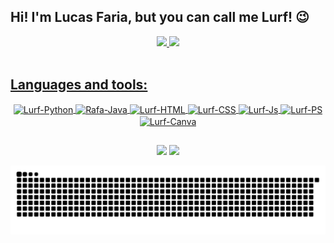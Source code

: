 ## Hi! I'm Lucas Faria, but you can call me Lurf! 😉

<div align="center">
  <a href="https://github.com/lucaslurf">
  <img height="180em" src="https://github-profile-summary-cards.vercel.app/api/cards/stats?username=lucaslurf&theme=radical"/>
  <img height="180em" src="https://github-profile-summary-cards.vercel.app/api/cards/repos-per-language?username=lucaslurf&theme=radical"/>
</div>
  
  

  <div style="display: inline_block"><br>
  </div>
    
  ## **Languages and tools:**      
   
    
  <div align="center">

    
  <img align="center" alt="Lurf-Python" height="60" width="60" src="https://cdn.jsdelivr.net/gh/devicons/devicon/icons/python/python-original-wordmark.svg">
  <img align="center" alt="Rafa-Java" height="60" width="60" src="https://cdn.jsdelivr.net/gh/devicons/devicon/icons/java/java-original-wordmark.svg">
  <img align="center" alt="Lurf-HTML" height="60" width="60" src="https://cdn.jsdelivr.net/gh/devicons/devicon/icons/html5/html5-original-wordmark.svg">    
  <img align="center" alt="Lurf-CSS" height="60" width="60" src="https://cdn.jsdelivr.net/gh/devicons/devicon/icons/css3/css3-original-wordmark.svg">
  <img align="center" alt="Lurf-Js" height="60" width="60" src="https://cdn.jsdelivr.net/gh/devicons/devicon/icons/javascript/javascript-original.svg">
  <img align="center" alt="Lurf-PS" height="60" width="60" src="https://cdn.jsdelivr.net/gh/devicons/devicon/icons/photoshop/photoshop-plain.svg">
  <img align="center" alt="Lurf-Canva" height="60" width="60" src="https://cdn.jsdelivr.net/gh/devicons/devicon/icons/canva/canva-original.svg">
    </div>

  
 ##
  
  <div align="center"> 
 
  <a href = "mailto:lucas_faria@outlook.com"><img src="https://img.shields.io/badge/Microsoft_Outlook-0078D4?style=for-the-badge&logo=microsoft-outlook&logoColor=white" target="_blank"></a>
  <a href="https://www.linkedin.com/in/lucas-faria-682b291ba/" target="_blank"><img src="https://img.shields.io/badge/-LinkedIn-%230077B5?style=for-the-badge&logo=linkedin&logoColor=white" target="_blank"></a> 
 
![Snake animation](https://github.com/lucaslurf/lucaslurf/blob/output/github-contribution-grid-snake.svg)
 
</div>
